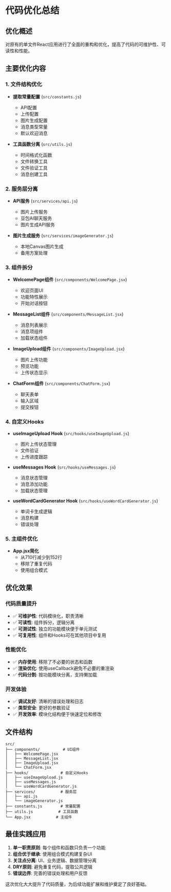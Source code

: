 # 代码优化总结

## 优化概述
对原有的单文件React应用进行了全面的重构和优化，提高了代码的可维护性、可读性和性能。

## 主要优化内容

### 1. 文件结构优化
- **提取常量配置** (`src/constants.js`)
  - API配置
  - 上传配置
  - 图片生成配置
  - 消息类型常量
  - 默认欢迎消息

- **工具函数分离** (`src/utils.js`)
  - 时间格式化函数
  - 文件转换工具
  - 文件验证工具
  - 消息创建工具

### 2. 服务层分离
- **API服务** (`src/services/api.js`)
  - 图片上传服务
  - 豆包AI聊天服务
  - 图片生成API服务

- **图片生成服务** (`src/services/imageGenerator.js`)
  - 本地Canvas图片生成
  - 备用方案处理

### 3. 组件拆分
- **WelcomePage组件** (`src/components/WelcomePage.jsx`)
  - 欢迎页面UI
  - 功能特性展示
  - 开始对话按钮

- **MessageList组件** (`src/components/MessageList.jsx`)
  - 消息列表展示
  - 消息项组件
  - 加载状态组件

- **ImageUpload组件** (`src/components/ImageUpload.jsx`)
  - 图片上传功能
  - 预览功能
  - 上传状态显示

- **ChatForm组件** (`src/components/ChatForm.jsx`)
  - 聊天表单
  - 输入区域
  - 提交按钮

### 4. 自定义Hooks
- **useImageUpload Hook** (`src/hooks/useImageUpload.js`)
  - 图片上传状态管理
  - 文件验证
  - 上传进度跟踪

- **useMessages Hook** (`src/hooks/useMessages.js`)
  - 消息状态管理
  - 消息添加功能
  - 加载状态管理

- **useWordCardGenerator Hook** (`src/hooks/useWordCardGenerator.js`)
  - 单词卡生成逻辑
  - 消息构建
  - 错误处理

### 5. 主组件优化
- **App.jsx简化**
  - 从710行减少到152行
  - 移除了重复代码
  - 使用组合模式

## 优化效果

### 代码质量提升
- ✅ **可维护性**: 代码模块化，职责清晰
- ✅ **可读性**: 组件拆分，逻辑分离
- ✅ **可测试性**: 独立的功能模块便于单元测试
- ✅ **可复用性**: 组件和Hooks可在其他项目中复用

### 性能优化
- ✅ **内存使用**: 移除了不必要的状态和函数
- ✅ **渲染优化**: 使用useCallback避免不必要的重渲染
- ✅ **代码分割**: 按功能模块分离，支持懒加载

### 开发体验
- ✅ **调试友好**: 清晰的错误处理和日志
- ✅ **类型安全**: 更好的参数验证
- ✅ **开发效率**: 模块化结构便于快速定位和修改

## 文件结构
```
src/
├── components/          # UI组件
│   ├── WelcomePage.jsx
│   ├── MessageList.jsx
│   ├── ImageUpload.jsx
│   └── ChatForm.jsx
├── hooks/              # 自定义Hooks
│   ├── useImageUpload.js
│   ├── useMessages.js
│   └── useWordCardGenerator.js
├── services/           # 服务层
│   ├── api.js
│   └── imageGenerator.js
├── constants.js        # 常量配置
├── utils.js           # 工具函数
└── App.jsx           # 主组件
```

## 最佳实践应用
1. **单一职责原则**: 每个组件和函数只负责一个功能
2. **组合优于继承**: 使用组合模式构建复杂UI
3. **关注点分离**: UI、业务逻辑、数据管理分离
4. **DRY原则**: 避免重复代码，提取公共逻辑
5. **错误边界**: 完善的错误处理和用户反馈

这次优化大大提升了代码质量，为后续功能扩展和维护奠定了良好基础。
